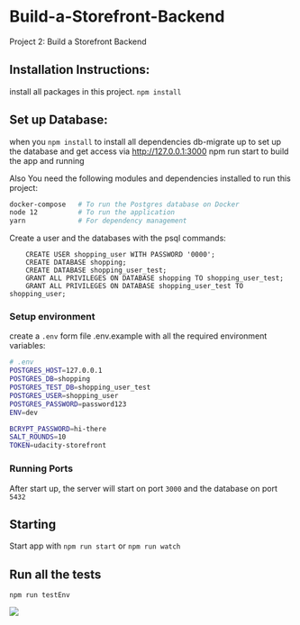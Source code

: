 # Build-a-Storefront-Backend

Project 2: Build a Storefront Backend

## Installation Instructions:

install all packages in this project.
`npm install`

## Set up Database:

when you `npm install` to install all dependencies db-migrate up to set up the database and get access via http://127.0.0.1:3000 npm run start to build the app and running

Also You need the following modules and dependencies installed to run this project:

```bash
docker-compose   # To run the Postgres database on Docker
node 12          # To run the application
yarn             # For dependency management
```

Create a user and the databases with the psql commands:

```
    CREATE USER shopping_user WITH PASSWORD '0000';
    CREATE DATABASE shopping;
    CREATE DATABASE shopping_user_test;
    GRANT ALL PRIVILEGES ON DATABASE shopping TO shopping_user_test;
    GRANT ALL PRIVILEGES ON DATABASE shopping_user_test TO shopping_user;
```

### Setup environment

create a `.env` form file .env.example with all the required environment variables:

```bash
# .env
POSTGRES_HOST=127.0.0.1
POSTGRES_DB=shopping
POSTGRES_TEST_DB=shopping_user_test
POSTGRES_USER=shopping_user
POSTGRES_PASSWORD=password123
ENV=dev

BCRYPT_PASSWORD=hi-there
SALT_ROUNDS=10
TOKEN=udacity-storefront
```

### Running Ports

After start up, the server will start on port `3000` and the database on port `5432`

## Starting

Start app with `npm run start` or `npm run watch`

## Run all the tests

`npm run testEnv`

<img src='https://user-images.githubusercontent.com/75043063/201091472-6be8ffd1-7d2c-4d4f-8eee-57a0a5e51298.png'>

